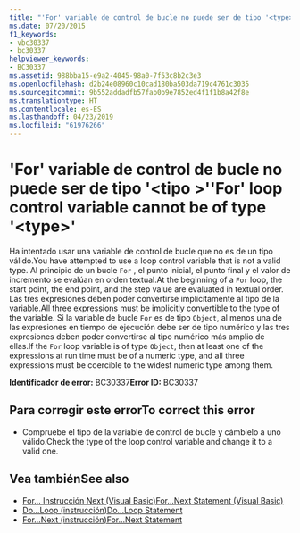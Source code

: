 ```yaml
---
title: "'For' variable de control de bucle no puede ser de tipo '<type>'"
ms.date: 07/20/2015
f1_keywords:
- vbc30337
- bc30337
helpviewer_keywords:
- BC30337
ms.assetid: 988bba15-e9a2-4045-98a0-7f53c8b2c3e3
ms.openlocfilehash: d2b24e08960c10cad180ba503da719c4761c3035
ms.sourcegitcommit: 9b552addadfb57fab0b9e7852ed4f1f1b8a42f8e
ms.translationtype: HT
ms.contentlocale: es-ES
ms.lasthandoff: 04/23/2019
ms.locfileid: "61976266"
---
```

# <a name="for-loop-control-variable-cannot-be-of-type-type"></a><span data-ttu-id="03e51-102">'For' variable de control de bucle no puede ser de tipo '\<tipo >'</span><span class="sxs-lookup"><span data-stu-id="03e51-102">'For' loop control variable cannot be of type '\<type>'</span></span>
<span data-ttu-id="03e51-103">Ha intentado usar una variable de control de bucle que no es de un tipo válido.</span><span class="sxs-lookup"><span data-stu-id="03e51-103">You have attempted to use a loop control variable that is not a valid type.</span></span> <span data-ttu-id="03e51-104">Al principio de un bucle `For` , el punto inicial, el punto final y el valor de incremento se evalúan en orden textual.</span><span class="sxs-lookup"><span data-stu-id="03e51-104">At the beginning of a `For` loop, the start point, the end point, and the step value are evaluated in textual order.</span></span> <span data-ttu-id="03e51-105">Las tres expresiones deben poder convertirse implícitamente al tipo de la variable.</span><span class="sxs-lookup"><span data-stu-id="03e51-105">All three expressions must be implicitly convertible to the type of the variable.</span></span> <span data-ttu-id="03e51-106">Si la variable de bucle `For` es de tipo `Object`, al menos una de las expresiones en tiempo de ejecución debe ser de tipo numérico y las tres expresiones deben poder convertirse al tipo numérico más amplio de ellas.</span><span class="sxs-lookup"><span data-stu-id="03e51-106">If the `For` loop variable is of type `Object`, then at least one of the expressions at run time must be of a numeric type, and all three expressions must be coercible to the widest numeric type among them.</span></span>  
  
 <span data-ttu-id="03e51-107">**Identificador de error:** BC30337</span><span class="sxs-lookup"><span data-stu-id="03e51-107">**Error ID:** BC30337</span></span>  
  
## <a name="to-correct-this-error"></a><span data-ttu-id="03e51-108">Para corregir este error</span><span class="sxs-lookup"><span data-stu-id="03e51-108">To correct this error</span></span>  
  
- <span data-ttu-id="03e51-109">Compruebe el tipo de la variable de control de bucle y cámbielo a uno válido.</span><span class="sxs-lookup"><span data-stu-id="03e51-109">Check the type of the loop control variable and change it to a valid one.</span></span>  
  
## <a name="see-also"></a><span data-ttu-id="03e51-110">Vea también</span><span class="sxs-lookup"><span data-stu-id="03e51-110">See also</span></span>

- [<span data-ttu-id="03e51-111">For... Instrucción Next (Visual Basic)</span><span class="sxs-lookup"><span data-stu-id="03e51-111">For...Next Statement (Visual Basic)</span></span>](../language-reference/statements/for-next-statement.md)
- [<span data-ttu-id="03e51-112">Do...Loop (instrucción)</span><span class="sxs-lookup"><span data-stu-id="03e51-112">Do...Loop Statement</span></span>](../../visual-basic/language-reference/statements/do-loop-statement.md)
- [<span data-ttu-id="03e51-113">For...Next (instrucción)</span><span class="sxs-lookup"><span data-stu-id="03e51-113">For...Next Statement</span></span>](../../visual-basic/language-reference/statements/for-next-statement.md)
